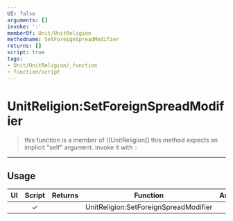 ```yaml
---
UI: false
arguments: []
invoke: ':'
memberOf: Unit/UnitReligion
methodname: SetForeignSpreadModifier
returns: []
script: true
tags:
- Unit/UnitReligion/_function
- function/script
---
```

# UnitReligion:SetForeignSpreadModifier
> this function is a member of [[UnitReligion]]
> this method expects an implicit "self" argument. invoke it with `:`
-----
## Usage
|  UI | Script | Returns | Function | Arguments |
|:---:|:------:|-------:|:--------:|:---------|
| |✓||UnitReligion:SetForeignSpreadModifier||

